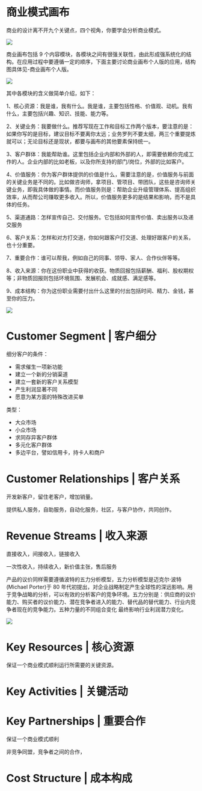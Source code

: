 # 商业模式画布

商业的设计离不开九个关键点，四个视角，你要学会分析商业模式。

![](https://assets.ng-tech.icu/item/20230424143232.png)

商业画布包括 9 个内容模块，各模块之间有很强关联性，由此形成强系统化的结构。在应用过程中要遵循一定的顺序，下面主要讨论商业画布个人版的应用，结构图具体见-商业画布个人版。

![](https://assets.ng-tech.icu/item/20230424143300.png)

其中各模块的含义做简单介绍，如下：

1、核心资源：我是谁，我有什么。我是谁，主要包括性格、价值观、动机。我有什么，主要包括兴趣、知识、技能、能力等。

2、关键业务：我要做什么。推荐写现在工作和目标工作两个版本，要注意的是：如果你写的是目标，建议目标不要离你太远；业务罗列不要太细，两三个重要提炼就可以；无论目标还是现状，都要与画布的其他要素保持统一。

3、客户群体：我能帮助谁。这里包括企业内部和外部的人，即需要依赖你完成工作的人。企业内部的比如老板，以及你所支持的部门/岗位，外部的比如客户。

4、价值服务：你为客户群体提供的价值是什么，需要注意的是，价值服务与前面的关键业务是不同的。比如做咨询师，拿项目、管项目、带团队，这些是咨询师关键业务，即我具体做的事情。而价值服务则是：帮助企业升级管理体系、提高组织效率，从而帮公司赚取更多收入。所以，价值服务更多的是结果和影响，而不是具体的任务。

5、渠道通路：怎样宣传自己、交付服务。它包括如何宣传价值、卖出服务以及递交服务

6、客户关系：怎样和对方打交道，你如何跟客户打交道、处理好跟客户的关系，也十分重要。

7、重要合作：谁可以帮我，例如自己的同事、领导、家人、合作伙伴等等。

8、收入来源：你在这份职业中获得的收获。物质回报包括薪酬、福利、股权期权等；非物质回报则包括环境氛围、发展机会、成就感、满足感等。

9、成本结构：你为这份职业需要付出什么这里的付出包括时间、精力、金钱，甚至你的压力。

![](https://assets.ng-tech.icu/item/007rAy9hgy1g0owqe6mykj30g90hj40e.jpg)

# Customer Segment | 客户细分

细分客户的条件：

- 需求催生一项新功能
- 建立一个新的分销渠道
- 建立一套新的客户关系模型
- 产生利润显著不同
- 愿意为某方面的特殊改进买单

类型：

- 大众市场
- 小众市场
- 求同存异客户群体
- 多元化客户群体
- 多边平台，譬如信用卡，持卡人和商户

# Customer Relationships | 客户关系

开发新客户，留住老客户，增加销量。

提供私人服务，自助服务，自动化服务，社区，与客户协作，共同创作。

# Revenue Streams | 收入来源

直接收入，间接收入，链接收入

一次性收入，持续收入，新价值主张，售后服务

产品的议价同样需要遵循波特的五力分析模型，五力分析模型是迈克尔·波特(Michael Porter)于 80 年代初提出，对企业战略制定产生全球性的深远影响。用于竞争战略的分析，可以有效的分析客户的竞争环境。五力分别是：供应商的议价能力、购买者的议价能力、潜在竞争者进入的能力、替代品的替代能力、行业内竞争者现在的竞争能力。五种力量的不同组合变化 最终影响行业利润潜力变化。

![](https://assets.ng-tech.icu/item/007rAy9hgy1g0owqe6mykj30g90hj40e.jpg)

# Key Resources | 核心资源

保证一个商业模式顺利运行所需要的关键资源。

# Key Activities | 关键活动

# Key Partnerships | 重要合作

保证一个商业模式顺利

非竞争同盟，竞争者之间的合作，

# Cost Structure | 成本构成
